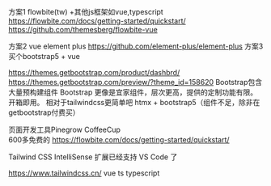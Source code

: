 方案1 flowbite(tw) +其他js框架如vue,typescript
      https://flowbite.com/docs/getting-started/quickstart/ 
      https://github.com/themesberg/flowbite-vue
      
      
方案2 vue element plus   https://github.com/element-plus/element-plus
方案3 买个bootstrap5 + vue



https://themes.getbootstrap.com/product/dashbrd/
https://themes.getbootstrap.com/preview/?theme_id=158620
Bootstrap包含大量预构建组件 Bootstrap 更像是宜家组件，层次更高，提供的定制功能有限。 开箱即用。
相对于tailwindcss更简单吧
htmx + bootstrap5（组件不足，除非在getbootstrap付费买）

页面开发工具Pinegrow  CoffeeCup  
600多免费的
https://flowbite.com/docs/getting-started/quickstart/ 

Tailwind CSS IntelliSense 扩展已经支持 VS Code 了

https://www.tailwindcss.cn/
vue
ts typescript
